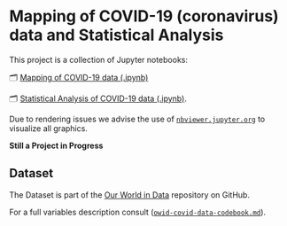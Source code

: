 # Mapping of COVID-19 (coronavirus) data and Statistical Analysis

This project is a collection of Jupyter notebooks:

🗂️ [Mapping of COVID-19 data (.ipynb)](https://github.com/eduardavieira/epidemiologia/blob/master/COVID19-Project/Maps.ipynb)

🗂️ [Statistical Analysis of COVID-19 data (.ipynb)](https://github.com/eduardavieira/epidemiologia/blob/master/COVID19-Project/Stats.ipynb). 

Due to rendering issues we advise the use of [`nbviewer.jupyter.org`](https://nbviewer.jupyter.org/github/eduardavieira/epidemiologia/blob/master/COVID19-Project/Stats.ipynb) to visualize all graphics. 

**Still a Project in Progress**


## Dataset

The Dataset is part of the [Our World in Data](https://github.com/owid/covid-19-data/tree/master/public/data/) repository on GitHub.

For a full variables description consult ([`owid-covid-data-codebook.md`](https://github.com/owid/covid-19-data/tree/master/public/data/owid-covid-data-codebook.md)).